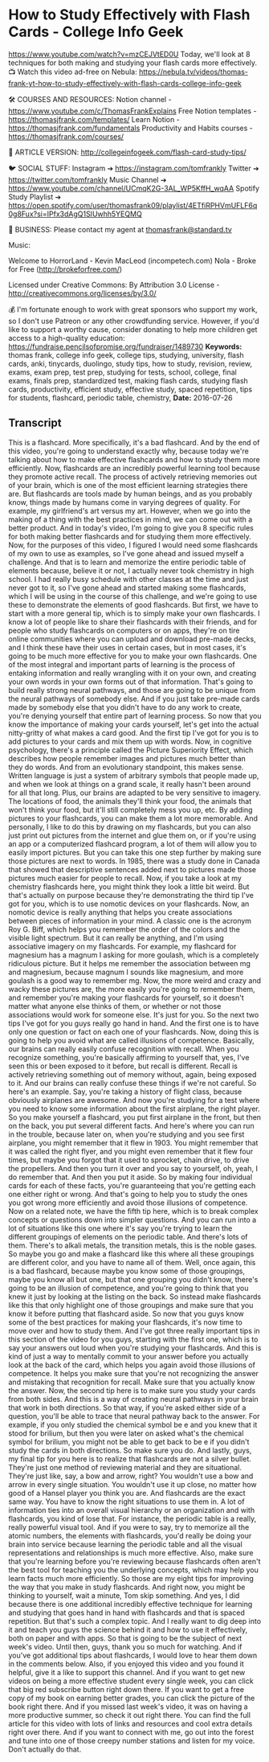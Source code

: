 # How to Study Effectively with Flash Cards - College Info Geek
https://www.youtube.com/watch?v=mzCEJVtED0U
Today, we'll look at 8 techniques for both making and studying your flash cards more effectively.
📺 Watch this video ad-free on Nebula: https://nebula.tv/videos/thomas-frank-yt-how-to-study-effectively-with-flash-cards-college-info-geek

🛠 COURSES AND RESOURCES: 
Notion channel - https://www.youtube.com/c/ThomasFrankExplains
Free Notion templates - https://thomasjfrank.com/templates/
Learn Notion - https://thomasjfrank.com/fundamentals
Productivity and Habits courses - https://thomasjfrank.com/courses/

📃 ARTICLE VERSION:
http://collegeinfogeek.com/flash-card-study-tips/

🐦 SOCIAL STUFF:
Instagram ➔ https://instagram.com/tomfrankly
Twitter ➔ https://twitter.com/tomfrankly
Music Channel ➔ https://www.youtube.com/channel/UCmqK2G-3AL_WP5KffH_wqAA
Spotify Study Playlist ➔ https://open.spotify.com/user/thomasfrank09/playlist/4ETfiRPHVmUFLF6q0g8Fux?si=IPfx3dAgQ1SIUwhh5YEQMQ

👐 BUSINESS:
Please contact my agent at thomasfrank@standard.tv

Music: 

Welcome to HorrorLand -  Kevin MacLeod (incompetech.com)
Nola - Broke for Free (http://brokeforfree.com/)

Licensed under Creative Commons: By Attribution 3.0 License - http://creativecommons.org/licenses/by/3.0/

💰 I'm fortunate enough to work with great sponsors who support my work, so I don't use Patreon or any other crowdfunding service. However, if you'd like to support a worthy cause, consider donating to help more children get access to a high-quality education: https://fundraise.pencilsofpromise.org/fundraiser/1489730
**Keywords:** thomas frank, college info geek, college tips, studying, university, flash cards, anki, tinycards, duolingo, study tips, how to study, revision, review, exams, exam prep, test prep, studying for tests, school, college, final exams, finals prep, standardized test, making flash cards, studying flash cards, productivity, efficient study, effective study, spaced repetition, tips for students, flashcard, periodic table, chemistry, 
**Date:** 2016-07-26

## Transcript
 This is a flashcard. More specifically, it's a bad flashcard. And by the end of this video, you're going to understand exactly why, because today we're talking about how to make effective flashcards and how to study them more efficiently. Now, flashcards are an incredibly powerful learning tool because they promote active recall. The process of actively retrieving memories out of your brain, which is one of the most efficient learning strategies there are. But flashcards are tools made by human beings, and as you probably know, things made by humans come in varying degrees of quality. For example, my girlfriend's art versus my art. However, when we go into the making of a thing with the best practices in mind, we can come out with a better product. And in today's video, I'm going to give you 8 specific rules for both making better flashcards and for studying them more effectively. Now, for the purposes of this video, I figured I would need some flashcards of my own to use as examples, so I've gone ahead and issued myself a challenge. And that is to learn and memorize the entire periodic table of elements because, believe it or not, I actually never took chemistry in high school. I had really busy schedule with other classes at the time and just never got to it, so I've gone ahead and started making some flashcards, which I will be using in the course of this challenge, and we're going to use these to demonstrate the elements of good flashcards. But first, we have to start with a more general tip, which is to simply make your own flashcards. I know a lot of people like to share their flashcards with their friends, and for people who study flashcards on computers or on apps, they're on tire online communities where you can upload and download pre-made decks, and I think these have their uses in certain cases, but in most cases, it's going to be much more effective for you to make your own flashcards. One of the most integral and important parts of learning is the process of entaking information and really wrangling with it on your own, and creating your own words in your own forms out of that information. That's going to build really strong neural pathways, and those are going to be unique from the neural pathways of somebody else. And if you just take pre-made cards made by somebody else that you didn't have to do any work to create, you're denying yourself that entire part of learning process. So now that you know the importance of making your cards yourself, let's get into the actual nitty-gritty of what makes a card good. And the first tip I've got for you is to add pictures to your cards and mix them up with words. Now, in cognitive psychology, there's a principle called the Picture Superiority Effect, which describes how people remember images and pictures much better than they do words. And from an evolutionary standpoint, this makes sense. Written language is just a system of arbitrary symbols that people made up, and when we look at things on a grand scale, it really hasn't been around for all that long. Plus, our brains are adapted to be very sensitive to imagery. The locations of food, the animals they'll think your food, the animals that won't think your food, but it'll still completely mess you up, etc. By adding pictures to your flashcards, you can make them a lot more memorable. And personally, I like to do this by drawing on my flashcards, but you can also just print out pictures from the internet and glue them on, or if you're using an app or a computerized flashcard program, a lot of them will allow you to easily import pictures. But you can take this one step further by making sure those pictures are next to words. In 1985, there was a study done in Canada that showed that descriptive sentences added next to pictures made those pictures much easier for people to recall. Now, if you take a look at my chemistry flashcards here, you might think they look a little bit weird. But that's actually on purpose because they're demonstrating the third tip I've got for you, which is to use nomotic devices on your flashcards. Now, an nomotic device is really anything that helps you create associations between pieces of information in your mind. A classic one is the acronym Roy G. Biff, which helps you remember the order of the colors and the visible light spectrum. But it can really be anything, and I'm using associative imagery on my flashcards. For example, my flashcard for magnesium has a magnum I asking for more goulash, which is a completely ridiculous picture. But it helps me remember the association between mg and magnesium, because magnum I sounds like magnesium, and more goulash is a good way to remember mg. Now, the more weird and crazy and wacky these pictures are, the more easily you're going to remember them, and remember you're making your flashcards for yourself, so it doesn't matter what anyone else thinks of them, or whether or not those associations would work for someone else. It's just for you. So the next two tips I've got for you guys really go hand in hand. And the first one is to have only one question or fact on each one of your flashcards. Now, doing this is going to help you avoid what are called illusions of competence. Basically, our brains can really easily confuse recognition with recall. When you recognize something, you're basically affirming to yourself that, yes, I've seen this or been exposed to it before, but recall is different. Recall is actively retrieving something out of memory without, again, being exposed to it. And our brains can really confuse these things if we're not careful. So here's an example. Say, you're taking a history of flight class, because obviously airplanes are awesome. And now you're studying for a test where you need to know some information about the first airplane, the right player. So you make yourself a flashcard, you put first airplane in the front, but then on the back, you put several different facts. And here's where you can run in the trouble, because later on, when you're studying and you see first airplane, you might remember that it flew in 1903. You might remember that it was called the right flyer, and you might even remember that it flew four times, but maybe you forgot that it used to sprocket, chain drive, to drive the propellers. And then you turn it over and you say to yourself, oh, yeah, I do remember that. And then you put it aside. So by making four individual cards for each of these facts, you're guaranteeing that you're getting each one either right or wrong. And that's going to help you to study the ones you got wrong more efficiently and avoid those illusions of competence. Now on a related note, we have the fifth tip here, which is to break complex concepts or questions down into simpler questions. And you can run into a lot of situations like this one where it's say you're trying to learn the different groupings of elements on the periodic table. And there's lots of them. There's to alkali metals, the transition metals, this is the noble gases. So maybe you go and make a flashcard like this where all these groupings are different color, and you have to name all of them. Well, once again, this is a bad flashcard, because maybe you know some of those groupings, maybe you know all but one, but that one grouping you didn't know, there's going to be an illusion of competence, and you're going to think that you knew it just by looking at the listing on the back. So instead make flashcards like this that only highlight one of those groupings and make sure that you know it before putting that flashcard aside. So now that you guys know some of the best practices for making your flashcards, it's now time to move over and how to study them. And I've got three really important tips in this section of the video for you guys, starting with the first one, which is to say your answers out loud when you're studying your flashcards. And this is kind of just a way to mentally commit to your answer before you actually look at the back of the card, which helps you again avoid those illusions of competence. It helps you make sure that you're not recognizing the answer and mistaking that recognition for recall. Make sure that you actually know the answer. Now, the second tip here is to make sure you study your cards from both sides. And this is a way of creating neural pathways in your brain that work in both directions. So that way, if you're asked either side of a question, you'll be able to trace that neural pathway back to the answer. For example, if you only studied the chemical symbol be e and you knew that it stood for brilium, but then you were later on asked what's the chemical symbol for brilium, you might not be able to get back to be e if you didn't study the cards in both directions. So make sure you do. And lastly, guys, my final tip for you here is to realize that flashcards are not a silver bullet. They're just one method of reviewing material and they are situational. They're just like, say, a bow and arrow, right? You wouldn't use a bow and arrow in every single situation. You wouldn't use it up close, no matter how good of a Hansel player you think you are. And flashcards are the exact same way. You have to know the right situations to use them in. A lot of information ties into an overall visual hierarchy or an organization and with flashcards, you kind of lose that. For instance, the periodic table is a really, really powerful visual tool. And if you were to say, try to memorize all the atomic numbers, the elements with flashcards, you'd really be doing your brain into service because learning the periodic table and all the visual representations and relationships is much more effective. Also, make sure that you're learning before you're reviewing because flashcards often aren't the best tool for teaching you the underlying concepts, which may help you learn facts much more efficiently. So those are my eight tips for improving the way that you make in study flashcards. And right now, you might be thinking to yourself, wait a minute, Tom skip something. And yes, I did because there is one additional incredibly effective technique for learning and studying that goes hand in hand with flashcards and that is spaced repetition. But that's such a complex topic. And I really want to dig deep into it and teach you guys the science behind it and how to use it effectively, both on paper and with apps. So that is going to be the subject of next week's video. Until then, guys, thank you so much for watching. And if you've got additional tips about flashcards, I would love to hear them down in the comments below. Also, if you enjoyed this video and you found it helpful, give it a like to support this channel. And if you want to get new videos on being a more effective student every single week, you can click that big red subscribe button right down there. If you want to get a free copy of my book on earning better grades, you can click the picture of the book right there. And if you missed last week's video, it was on having a more productive summer, so check it out right there. You can find the full article for this video with lots of links and resources and cool extra details right over there. And if you want to connect with me, go out into the forest and tune into one of those creepy number stations and listen for my voice. Don't actually do that.
